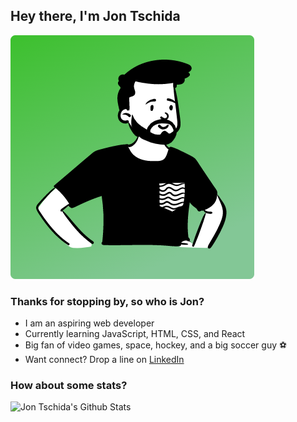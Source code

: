 ## Hey there, I'm Jon Tschida 
![](https://github.com/jon-tschida/jon-tschida/blob/main/readmePic.png?raw=true=150x100)
### Thanks for stopping by, so who is Jon?
- I am an aspiring web developer 
- Currently learning JavaScript, HTML, CSS, and React 
- Big fan of video games, space, hockey, and a big soccer guy ⚽️
- Want connect? Drop a line on [LinkedIn](https://www.linkedin.com/in/jonathan-tschida-991453109/) 

### How about some stats?

<img align="left" alt="Jon Tschida's Github Stats" src="https://github-readme-stats.vercel.app/api?username=jon-tschida&show_icons=true&hide_border=true&count_private=true&theme=radical">